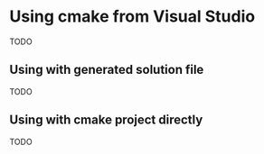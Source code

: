 # Using cmake from Visual Studio

TODO


## Using with generated solution file

TODO


## Using with cmake project directly

TODO
